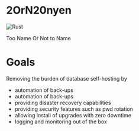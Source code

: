 # 2OrN20nyen

![Rust](https://github.com/skaranth/2OrN20nyen/workflows/Rust/badge.svg?branch=master&event=push)

Too Name Or Not to Name  

# Goals
Removing the burden of database self-hosting by 
- automation of back-ups
- automation of back-ups
- providing disaster recovery capabilities
- providing security features such as pwd rotation
- allowing install of upgrades with zero downtime
- logging and monitoring out of the box


